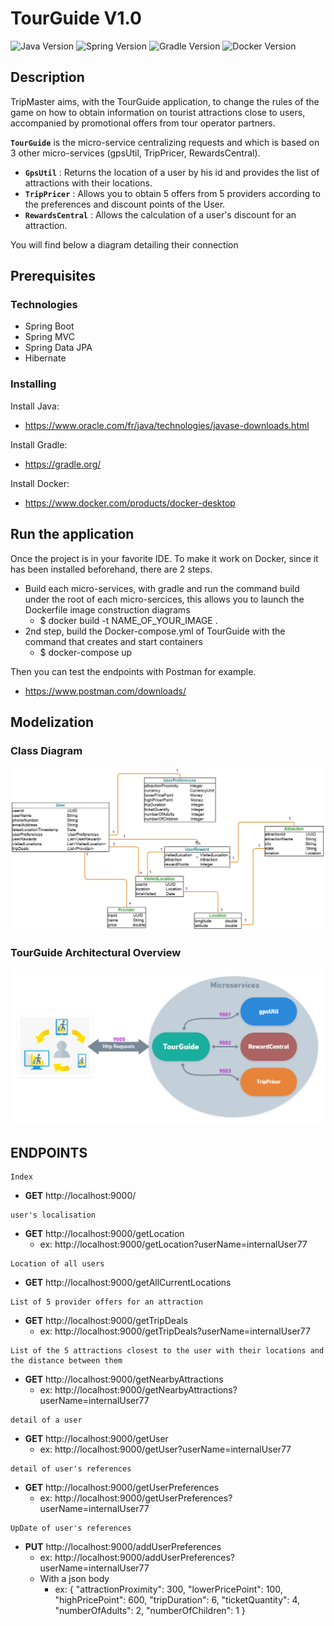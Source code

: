 TourGuide V1.0
========================
![Java Version](https://img.shields.io/badge/Java-1.8-blue)
![Spring Version](https://img.shields.io/badge/Spring-2.5.4-green)
![Gradle Version](https://img.shields.io/badge/Gradle-2.1.6-orange)
![Docker Version](https://img.shields.io/badge/Docker-4.2.0-blue)

Description
------------
TripMaster aims, with the TourGuide application, to change the rules of the game on how to obtain information 
on tourist attractions close to users, accompanied by promotional offers from tour operator partners.

**`TourGuide`**  is the micro-service centralizing requests and which is based on 3 other micro-services (gpsUtil, TripPricer, 
RewardsCentral). 
* **`GpsUtil`** : Returns the location of a user by his id and provides the list of attractions with their locations.
* **`TripPricer`** : Allows you to obtain 5 offers from 5 providers according to the preferences and discount points of the User.
* **`RewardsCentral`** : Allows the calculation of a user's discount for an attraction.

You will find below a diagram detailing their connection
## Prerequisites
### Technologies
- Spring Boot
- Spring MVC
- Spring Data JPA
- Hibernate

### Installing
Install Java:
* https://www.oracle.com/fr/java/technologies/javase-downloads.html

Install Gradle:
* https://gradle.org/

Install Docker:
* https://www.docker.com/products/docker-desktop

## Run the application

Once the project is in your favorite IDE. To make it work on Docker, since it has been installed beforehand, there are 2 steps.
* Build each micro-services, with gradle and run the command build under the root of each micro-sercices, this allows
you to launch the Dockerfile image construction diagrams 
  * $ docker build -t NAME_OF_YOUR_IMAGE .
* 2nd step, build the Docker-compose.yml of TourGuide with the command that creates and start containers
  * $ docker-compose up
  
Then you can test the endpoints with Postman for example.
  * https://www.postman.com/downloads/
  

## Modelization
###  Class Diagram
![Model](ShemaModel.jpg)
###  TourGuide Architectural Overview
![TourGuide Architectural Overview](TourGuide%20Architectural%20Overview.png)

## ENDPOINTS
``` 
Index
```
- **GET** http://localhost:9000/
```
user's localisation
```    
- **GET** http://localhost:9000/getLocation
     - ex:  http://localhost:9000/getLocation?userName=internalUser77
```
Location of all users
``` 
- **GET** http://localhost:9000/getAllCurrentLocations

```
List of 5 provider offers for an attraction
``` 
- **GET** http://localhost:9000/getTripDeals
    - ex: http://localhost:9000/getTripDeals?userName=internalUser77
```
List of the 5 attractions closest to the user with their locations and the distance between them
``` 
- **GET** http://localhost:9000/getNearbyAttractions
    - ex: http://localhost:9000/getNearbyAttractions?userName=internalUser77
```
detail of a user
```    
- **GET** http://localhost:9000/getUser
    - ex:  http://localhost:9000/getUser?userName=internalUser77
```
detail of user's references
```    
- **GET** http://localhost:9000/getUserPreferences
    - ex:  http://localhost:9000/getUserPreferences?userName=internalUser77
```
UpDate of user's references
```    
- **PUT** http://localhost:9000/addUserPreferences
    - ex:  http://localhost:9000/addUserPreferences?userName=internalUser77
    - With a json body 
      - ex: {
          "attractionProximity": 300,
          "lowerPricePoint": 100,
          "highPricePoint": 600,
          "tripDuration": 6,
          "ticketQuantity": 4,
          "numberOfAdults": 2,
          "numberOfChildren": 1
          }